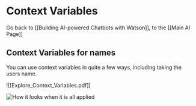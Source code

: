 # Context Variables

Go back to [[Building AI-powered Chatbots with Watson]], to the [[Main AI Page]]

## Context Variables for names

You can use context variables in quite a few ways, including taking the users name.

![[Explore_Context_Variables.pdf]]

![How it looks when it is all applied](https://i.imgur.com/C6xusmX.png)



